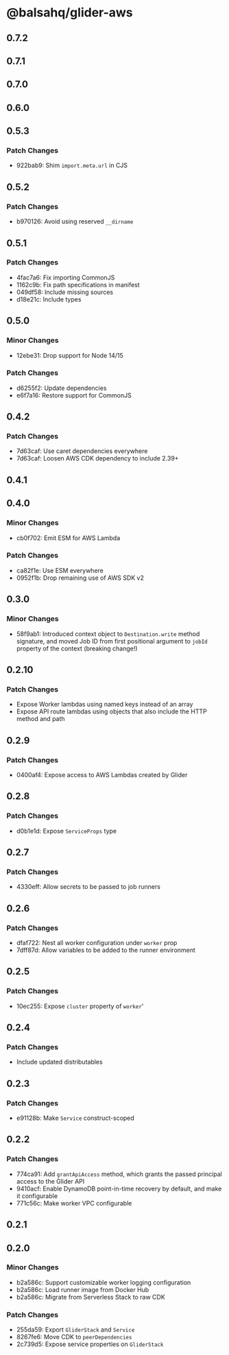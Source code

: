 # @balsahq/glider-aws

## 0.7.2

## 0.7.1

## 0.7.0

## 0.6.0

## 0.5.3

### Patch Changes

- 922bab9: Shim `import.meta.url` in CJS

## 0.5.2

### Patch Changes

- b970126: Avoid using reserved `__dirname`

## 0.5.1

### Patch Changes

- 4fac7a6: Fix importing CommonJS
- 1162c9b: Fix path specifications in manifest
- 049df58: Include missing sources
- d18e21c: Include types

## 0.5.0

### Minor Changes

- 12ebe31: Drop support for Node 14/15

### Patch Changes

- d6255f2: Update dependencies
- e6f7a16: Restore support for CommonJS

## 0.4.2

### Patch Changes

- 7d63caf: Use caret dependencies everywhere
- 7d63caf: Loosen AWS CDK dependency to include 2.39+

## 0.4.1

## 0.4.0

### Minor Changes

- cb0f702: Emit ESM for AWS Lambda

### Patch Changes

- ca82f1e: Use ESM everywhere
- 0952f1b: Drop remaining use of AWS SDK v2

## 0.3.0

### Minor Changes

- 58f9ab1: Introduced context object to `Destination.write` method signature, and moved Job ID from first positional argument to `jobId` property of the context (breaking change!)

## 0.2.10

### Patch Changes

- Expose Worker lambdas using named keys instead of an array
- Expose API route lambdas using objects that also include the HTTP method and path

## 0.2.9

### Patch Changes

- 0400af4: Expose access to AWS Lambdas created by Glider

## 0.2.8

### Patch Changes

- d0b1e1d: Expose `ServiceProps` type

## 0.2.7

### Patch Changes

- 4330eff: Allow secrets to be passed to job runners

## 0.2.6

### Patch Changes

- dfaf722: Nest all worker configuration under `worker` prop
- 7dff87d: Allow variables to be added to the runner environment

## 0.2.5

### Patch Changes

- 10ec255: Expose `cluster` property of `worker`'

## 0.2.4

### Patch Changes

- Include updated distributables

## 0.2.3

### Patch Changes

- e91128b: Make `Service` construct-scoped

## 0.2.2

### Patch Changes

- 774ca91: Add `grantApiAccess` method, which grants the passed principal access to the Glider API
- 9410acf: Enable DynamoDB point-in-time recovery by default, and make it configurable
- 771c56c: Make worker VPC configurable

## 0.2.1

## 0.2.0

### Minor Changes

- b2a586c: Support customizable worker logging configuration
- b2a586c: Load runner image from Docker Hub
- b2a586c: Migrate from Serverless Stack to raw CDK

### Patch Changes

- 255da59: Export `GliderStack` and `Service`
- 8267fe6: Move CDK to `peerDependencies`
- 2c739d5: Expose service properties on `GliderStack`
